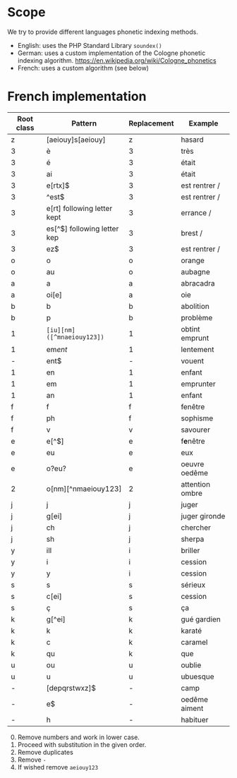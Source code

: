 Scope
===

We try to provide different languages phonetic indexing methods.

* English: uses the PHP Standard Library `soundex()`
* German: uses a custom implementation of the Cologne phonetic indexing 
algorithm. https://en.wikipedia.org/wiki/Cologne_phonetics
* French: uses a custom algorithm (see below)


French implementation
===

| Root class  | Pattern                      | Replacement | Example          |
| ----------- | -----------------------      | ----------- | -----------      |
| z           | [aeiouy]s[aeiouy]            | z           | hasard           |
| 3           | è                            | 3           | très             |
| 3           | é                            | 3           | était            |
| 3           | ai                           | 3           | était            |
| 3           | e[rtx]$                      | 3           | est rentrer      /
| 3           | ^est$                        | 3           | est rentrer      /
| 3           | e[rt] following letter kept  | 3           | errance          /
| 3           | es[^$] following letter kep  | 3           | brest            /
| 3           | ez$                          | 3           | est rentrer      /
| o           | o                            | o           | orange           |
| o           | au                           | o           | aubagne          |
| a           | a                            | a           | abracadra        |
| a           | oi[e]                        | a           | oie              |
| b           | b                            | b           | abolition        |
| b           | p                            | b           | problème         |
| 1           | `[iu][nm]([^mnaeiouy123])`   | 1           | obtint emprunt   |
| 1           | em*ent*                      | 1           | lentement        |
| -           | ent$                         | -           | vouent           |
| 1           | en                           | 1           | enfant           |
| 1           | em                           | 1           | emprunter        |
| 1           | an                           | 1           | enfant           |
| f           | f                            | f           | fenêtre          |
| f           | ph                           | f           | sophisme         |
| f           | v                            | v           | savourer         |
| e           | e[^$]                        | e           | f**e**nêtre      |
| e           | eu                           | e           | eux              |
| e           | o?eu?                        | e           | oeuvre oedême    |
| 2           | o[nm][^nmaeiouy123]          | 2           | attention ombre  |
| j           | j                            | j           | juger            |
| j           | g[ei]                        | j           | juger gironde    |
| j           | ch                           | j           | chercher         |
| j           | sh                           | j           | sherpa           |
| y           | ill                          | i           | briller          |
| y           | i                            | i           | cession          |
| y           | y                            | i           | cession          |
| s           | s                            | s           | sérieux          |
| s           | c[ei]                        | s           | cession          |
| s           | ç                            | s           | ça               |
| k           | g[^ei]                       | k           | gué gardien      |
| k           | k                            | k           | karaté           |
| k           | c                            | k           | caramel          |
| k           | qu                           | k           | que              |
| u           | ou                           | u           | oublie           |
| u           | u                            | u           | ubuesque         |
| -           | [depqrstwxz]$                | -           | camp             |
| -           | e$                           | -           | oedême aiment    |
| -           | h                            | -           | habituer         |


0. Remove numbers and work in lower case.
1. Proceed with substitution in the given order.
2. Remove duplicates
3. Remove `-`
4. If wished remove `aeiouy123`

